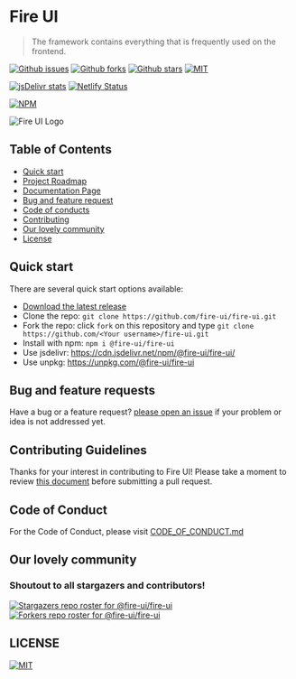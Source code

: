 # Fire UI
> The framework contains everything that is frequently used on the frontend.

[![Github issues](https://img.shields.io/github/issues/fire-ui/fire-ui)](https://github.com/fire-ui/fire-ui/issues) [![Github forks](https://img.shields.io/github/forks/fire-ui/fire-ui)](https://github.com/fire-ui/fire-ui/network/members) [![Github stars](https://img.shields.io/github/stars/fire-ui/fire-ui)](https://github.com/fire-ui/fire-ui/stargazers) [![MIT](https://img.shields.io/github/license/fire-ui/fire-ui)](https://github.com/fire-ui/fire-ui/blob/master/LICENSE) 

[![jsDelivr stats](https://data.jsdelivr.com/v1/package/npm/@fire-ui/fire-ui/badge)](https://www.jsdelivr.com/package/npm/@fire-ui/fire-ui) [![Netlify Status](https://api.netlify.com/api/v1/badges/815d04b3-fe67-4706-98ef-7173b24c68b1/deploy-status)](https://app.netlify.com/sites/fire-ui/deploys)

[![NPM](https://nodei.co/npm/@fire-ui/fire-ui.png?mini=true)](https://npmjs.org/package/@fire-ui/fire-ui)


![Fire UI Logo](https://avatars0.githubusercontent.com/u/76034545)

## Table of Contents
- [Quick start](#quick-start)
- [Project Roadmap](https://github.com/fire-ui/fire-ui/projects/)
- [Documentation Page](https://fire-ui.github.io/)
- [Bug and feature request](#bug-and-feature-requests)
- [Code of conducts](#code-of-conduct)
- [Contributing](#contributing-guidelines)
- [Our lovely community](#special-thanks)
- [License](https://github.com/fire-ui/fire-ui/blob/master/LICENSE)

## Quick start
There are several quick start options available:
- [Download the latest release](https://github.com/fire-ui/fire-ui/releases)
- Clone the repo: `git clone https://github.com/fire-ui/fire-ui.git`
- Fork the repo: click `fork` on this repository and type `git clone https://github.com/<Your username>/fire-ui.git`
- Install with npm: `npm i @fire-ui/fire-ui`
- Use jsdelivr: https://cdn.jsdelivr.net/npm/@fire-ui/fire-ui/
- Use unpkg: https://unpkg.com/@fire-ui/fire-ui

## Bug and feature requests
Have a bug or a feature request? [please open an issue](https://github.com/fire-ui/fire-ui/issues) if your problem or idea is not addressed yet. 

## Contributing Guidelines
Thanks for your interest in contributing to Fire UI! Please take a moment to review [this document](https://github.com/fire-ui/fire-ui/blob/master/CONTRIBUTING.md) before submitting a pull request.

## Code of Conduct
For the Code of Conduct, please visit [CODE_OF_CONDUCT.md](https://github.com/fire-ui/fire-ui/blob/master/CODE_OF_CONDUCT.md)

## Our lovely community
### Shoutout to all stargazers and contributors!
[![Stargazers repo roster for @fire-ui/fire-ui](https://reporoster.com/stars/fire-ui/fire-ui)](https://github.com/fire-ui/fire-ui/stargazers)
[![Forkers repo roster for @fire-ui/fire-ui](https://reporoster.com/forks/fire-ui/fire-ui)](https://github.com/fire-ui/fire-ui/network/members)

## LICENSE
[![MIT](https://img.shields.io/github/license/fire-ui/fire-ui)](https://github.com/fire-ui/fire-ui/blob/master/LICENSE)
